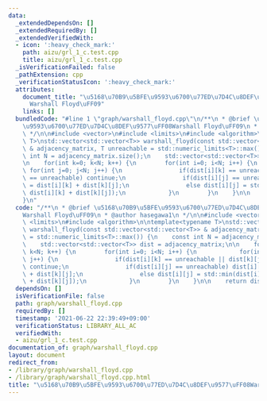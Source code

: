 ```yaml
---
data:
  _extendedDependsOn: []
  _extendedRequiredBy: []
  _extendedVerifiedWith:
  - icon: ':heavy_check_mark:'
    path: aizu/grl_1_c.test.cpp
    title: aizu/grl_1_c.test.cpp
  _isVerificationFailed: false
  _pathExtension: cpp
  _verificationStatusIcon: ':heavy_check_mark:'
  attributes:
    document_title: "\u5168\u70B9\u5BFE\u9593\u6700\u77ED\u7D4C\u8DEF\u9577\uFF08\
      Warshall Floyd\uFF09"
    links: []
  bundledCode: "#line 1 \"graph/warshall_floyd.cpp\"\n/**\n * @brief \u5168\u70B9\u5BFE\
    \u9593\u6700\u77ED\u7D4C\u8DEF\u9577\uFF08Warshall Floyd\uFF09\n * @author hasegawa1\n\
    \ */\n\n#include <vector>\n#include <limits>\n#include <algorithm>\n\ntemplate<typename\
    \ T>\nstd::vector<std::vector<T>> warshall_floyd(const std::vector<std::vector<T>>\
    \ & adjacency_matrix, T unreachable = std::numeric_limits<T>::max()) {\n    const\
    \ int N = adjacency_matrix.size();\n    std::vector<std::vector<T>> dist = adjacency_matrix;\n\
    \n    for(int k=0; k<N; k++) {\n        for(int i=0; i<N; i++) {\n           \
    \ for(int j=0; j<N; j++) {\n                if(dist[i][k] == unreachable || dist[k][j]\
    \ == unreachable) continue;\n                if(dist[i][j] == unreachable) dist[i][j]\
    \ = dist[i][k] + dist[k][j];\n                else dist[i][j] = std::min(dist[i][j],\
    \ dist[i][k] + dist[k][j]);\n            }\n        }\n    }\n\n    return dist;\n\
    }\n"
  code: "/**\n * @brief \u5168\u70B9\u5BFE\u9593\u6700\u77ED\u7D4C\u8DEF\u9577\uFF08\
    Warshall Floyd\uFF09\n * @author hasegawa1\n */\n\n#include <vector>\n#include\
    \ <limits>\n#include <algorithm>\n\ntemplate<typename T>\nstd::vector<std::vector<T>>\
    \ warshall_floyd(const std::vector<std::vector<T>> & adjacency_matrix, T unreachable\
    \ = std::numeric_limits<T>::max()) {\n    const int N = adjacency_matrix.size();\n\
    \    std::vector<std::vector<T>> dist = adjacency_matrix;\n\n    for(int k=0;\
    \ k<N; k++) {\n        for(int i=0; i<N; i++) {\n            for(int j=0; j<N;\
    \ j++) {\n                if(dist[i][k] == unreachable || dist[k][j] == unreachable)\
    \ continue;\n                if(dist[i][j] == unreachable) dist[i][j] = dist[i][k]\
    \ + dist[k][j];\n                else dist[i][j] = std::min(dist[i][j], dist[i][k]\
    \ + dist[k][j]);\n            }\n        }\n    }\n\n    return dist;\n}\n"
  dependsOn: []
  isVerificationFile: false
  path: graph/warshall_floyd.cpp
  requiredBy: []
  timestamp: '2021-06-22 22:39:49+09:00'
  verificationStatus: LIBRARY_ALL_AC
  verifiedWith:
  - aizu/grl_1_c.test.cpp
documentation_of: graph/warshall_floyd.cpp
layout: document
redirect_from:
- /library/graph/warshall_floyd.cpp
- /library/graph/warshall_floyd.cpp.html
title: "\u5168\u70B9\u5BFE\u9593\u6700\u77ED\u7D4C\u8DEF\u9577\uFF08Warshall Floyd\uFF09"
---
```

